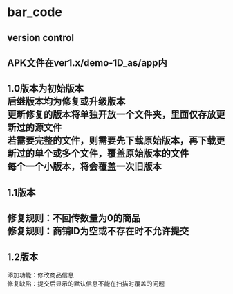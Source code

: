 # bar_code
version control
--------------------------------------------------------------------------
APK文件在ver1.x/demo-1D_as/app内
--------------------------------------------------------------------------
1.0版本为初始版本</br>
后继版本均为修复或升级版本</br>
更新修复的版本将单独开放一个文件夹，里面仅存放更新过的源文件</br>
若需要完整的文件，则需要先下载原始版本，再下载更新过的单个或多个文件，覆盖原始版本的文件</br>
每个一个小版本，将会覆盖一次旧版本
--------------------------------------------------------------------------
1.1版本
--------------------------------------------------------------------------
修复规则：不回传数量为0的商品</br>
修复规则：商铺ID为空或不存在时不允许提交
--------------------------------------------------------------------------
1.2版本
--------------------------------------------------------------------------
添加功能：修改商品信息</br>
修复缺陷：提交后显示的默认信息不能在扫描时覆盖的问题